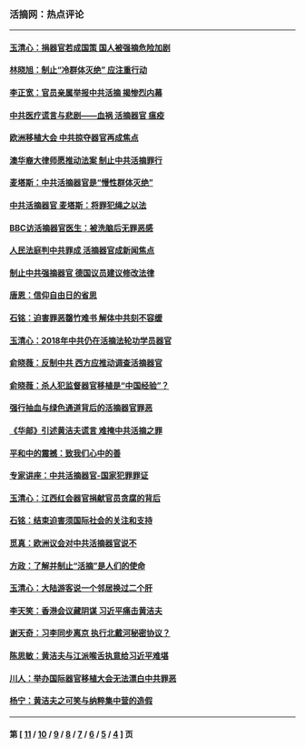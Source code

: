 ### 活摘网：热点评论
---
#### [玉清心：捐器官若成国策 国人被强摘危险加剧](../../pages/nf5879/n12802713.md?06140430) 
#### [林晓旭：制止“冷群体灭绝” 应注重行动](../../pages/nf5879/n12779736.md?06140430) 
#### [李正宽：官员亲属举报中共活摘 揭惨烈内幕](../../pages/nf5879/n12684490.md?06140430) 
#### [中共医疗谎言与悲剧——血祸 活摘器官 瘟疫](../../pages/nf5879/n12372103.md?06140430) 
#### [欧洲移植大会 中共掠夺器官再成焦点](../../pages/nf5879/n11538883.md?06140430) 
#### [澳华裔大律师愿推动法案 制止中共活摘罪行](../../pages/nf5879/n11377039.md?06140430) 
#### [麦塔斯：中共活摘器官是“慢性群体灭绝”](../../pages/nf5879/n11350529.md?06140430) 
#### [中共活摘器官 麦塔斯：将罪犯绳之以法](../../pages/nf5879/n11347973.md?06140430) 
#### [BBC访活摘器官医生：被洗脑后无罪恶感](../../pages/nf5879/n11335935.md?06140430) 
#### [人民法庭判中共罪成 活摘器官成新闻焦点](../../pages/nf5879/n11331578.md?06140430) 
#### [制止中共强摘器官 德国议员建议修改法律](../../pages/nf5879/n11249451.md?06140430) 
#### [唐恩：信仰自由日的省思](../../pages/nf5879/n11003525.md?06140430) 
#### [石铭：迫害罪恶罄竹难书  解体中共刻不容缓](../../pages/nf5879/n10942855.md?06140430) 
#### [玉清心：2018年中共仍在活摘法轮功学员器官](../../pages/nf5879/n10914646.md?06140430) 
#### [俞晓薇：反制中共 西方应推动调查活摘器官](../../pages/nf5879/n10794671.md?06140430) 
#### [俞晓薇：杀人犯监督器官移植是“中国经验”？](../../pages/nf5879/n10466427.md?06140430) 
#### [强行抽血与绿色通道背后的活摘器官罪恶](../../pages/nf5879/n10004708.md?06140430) 
#### [《华邮》引述黄洁夫谎言 难掩中共活摘之罪](../../pages/nf5879/n9642309.md?06140430) 
#### [平和中的震撼：致我们心中的善](../../pages/nf5879/n9021123.md?06140430) 
#### [专家讲座：中共活摘器官-国家犯罪罪证](../../pages/nf5879/n8828153.md?06140430) 
#### [玉清心：江西红会器官捐献官员贪腐的背后](../../pages/nf5879/n8522122.md?06140430) 
#### [石铭：结束迫害须国际社会的关注和支持](../../pages/nf5879/n8443497.md?06140430) 
#### [觅真：欧洲议会对中共活摘器官说不](../../pages/nf5879/n8337486.md?06140430) 
#### [方政：了解并制止“活摘”是人们的使命](../../pages/nf5879/n8329214.md?06140430) 
#### [玉清心：大陆游客说一个邻居换过二个肝](../../pages/nf5879/n8291404.md?06140430) 
#### [李天笑：香港会议藏阴谋 习近平痛击黄洁夫](../../pages/nf5879/n8241459.md?06140430) 
#### [谢天奇：习李同步离京 执行北戴河秘密协议？](../../pages/nf5879/n8230418.md?06140430) 
#### [陈思敏：黄洁夫与江派喉舌执意给习近平难堪](../../pages/nf5879/n8222166.md?06140430) 
#### [川人：举办国际器官移植大会无法漂白中共罪恶](../../pages/nf5879/n8221121.md?06140430) 
#### [杨宁：黄洁夫之可笑与纳粹集中营的造假](../../pages/nf5879/n8219897.md?06140430) 

---
#### 第 [ [11](./11.md?06140430) / [10](./10.md?06140430) / [9](./9.md?06140430) / [8](./8.md?06140430) / [7](./7.md?06140430) / [6](./6.md?06140430) / [5](./5.md?06140430) / [4](./4.md?06140430) ] 页
